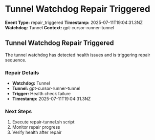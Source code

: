 # Tunnel Watchdog Repair Triggered

**Event Type:** repair_triggered
**Timestamp:** 2025-07-11T19:04:31.3NZ
**Watchdog:** Tunnel
**Context:** gpt-cursor-runner-tunnel


## Tunnel Watchdog Repair Triggered

The tunnel watchdog has detected health issues and is triggering repair sequence.

### Repair Details
- **Watchdog:** Tunnel
- **Tunnel:** gpt-cursor-runner-tunnel
- **Trigger:** Health check failure
- **Timestamp:** 2025-07-11T19:04:31.3NZ

### Next Steps
1. Execute repair-tunnel.sh script
2. Monitor repair progress
3. Verify health after repair


